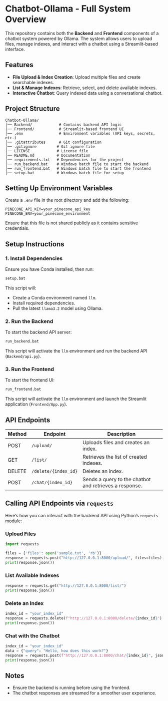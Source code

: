 # Chatbot-Ollama - Full System Overview

This repository contains both the **Backend** and **Frontend** components of a chatbot system powered by Ollama. The system allows users to upload files, manage indexes, and interact with a chatbot using a Streamlit-based interface.

## Features
- **File Upload & Index Creation**: Upload multiple files and create searchable indexes.
- **List & Manage Indexes**: Retrieve, select, and delete available indexes.
- **Interactive Chatbot**: Query indexed data using a conversational chatbot.

## Project Structure
```
Chatbot-Ollama/
│── Backend/            # Contains backend API logic
│── Frontend/           # Streamlit-based frontend UI
│── .env                # Environment variables (API keys, secrets, etc.)
│── .gitattributes      # Git configuration
│── .gitignore         # Git ignore file
│── LICENSE            # License file
│── README.md          # Documentation
│── requirements.txt   # Dependencies for the project
│── run_backend.bat    # Windows batch file to start the backend
│── run_frontend.bat   # Windows batch file to start the frontend
│── setup.bat          # Windows batch file for setup
```

## Setting Up Environment Variables
Create a `.env` file in the root directory and add the following:
```
PINECONE_API_KEY=your_pinecone_api_key
PINECONE_ENV=your_pinecone_environment
```
Ensure that this file is not shared publicly as it contains sensitive credentials.

## Setup Instructions
### **1. Install Dependencies**
Ensure you have Conda installed, then run:
```bash
setup.bat
```
This script will:
- Create a Conda environment named `llm`.
- Install required dependencies.
- Pull the latest `llama3.2` model using Ollama.

### **2. Run the Backend**
To start the backend API server:
```bash
run_backend.bat
```
This script will activate the `llm` environment and run the backend API (`Backend/api.py`).

### **3. Run the Frontend**
To start the frontend UI:
```bash
run_frontend.bat
```
This script will activate the `llm` environment and launch the Streamlit application (`Frontend/App.py`).

## API Endpoints
| Method  | Endpoint              | Description                        |
|---------|-----------------------|------------------------------------|
| POST    | `/upload/`            | Uploads files and creates an index. |
| GET     | `/list/`              | Retrieves the list of created indexes. |
| DELETE  | `/delete/{index_id}`  | Deletes an index. |
| POST    | `/chat/{index_id}`    | Sends a query to the chatbot and retrieves a response. |

## Calling API Endpoints via `requests`
Here’s how you can interact with the backend API using Python’s `requests` module:

### **Upload Files**
```python
import requests

files = {'files': open('sample.txt', 'rb')}
response = requests.post("http://127.0.0.1:8000/upload/", files=files)
print(response.json())
```

### **List Available Indexes**
```python
response = requests.get("http://127.0.0.1:8000/list/")
print(response.json())
```

### **Delete an Index**
```python
index_id = "your_index_id"
response = requests.delete(f"http://127.0.0.1:8000/delete/{index_id}")
print(response.json())
```

### **Chat with the Chatbot**
```python
index_id = "your_index_id"
data = {"query": "Hello, how does this work?"}
response = requests.post(f"http://127.0.0.1:8000/chat/{index_id}", json=data)
print(response.json())
```

## Notes
- Ensure the backend is running before using the frontend.
- The chatbot responses are streamed for a smoother user experience.

